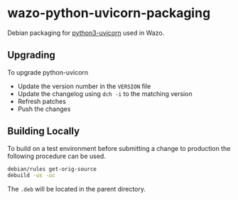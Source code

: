 # wazo-python-uvicorn-packaging

Debian packaging for [python3-uvicorn](https://github.com/encode/uvicorn/) used in Wazo.

## Upgrading

To upgrade python-uvicorn

* Update the version number in the `VERSION` file
* Update the changelog using `dch -i` to the matching version
* Refresh patches
* Push the changes

## Building Locally

To build on a test environment before submitting a change to production the following procedure can be used.

```sh
debian/rules get-orig-source
debuild -us -uc
```
The `.deb` will be located in the parent directory.

